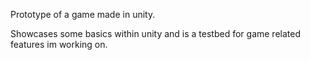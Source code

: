 Prototype of a game made in unity. 

Showcases some basics within unity and is a testbed for game related features im working on.
